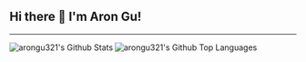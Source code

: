 ## Hi there 👋 I'm Aron Gu!

---

<img align="left" alt="arongu321's Github Stats" src="https://github-readme-stats-aron-gus-projects.vercel.app//api?username=arongu321&show_icons=true&hide_border=true&theme=maroongold"/>

<img align="left" alt="arongu321's Github Top Languages" src="https://github-readme-stats-aron-gus-projects.vercel.app//api/top-langs?username=arongu321&langs_count=10" />

<!--
**arongu321/arongu321** is a ✨ _special_ ✨ repository because its `README.md` (this file) appears on your GitHub profile.

Here are some ideas to get you started:

-   🔭 I’m currently working on ...
-   🌱 I’m currently learning ...
-   👯 I’m looking to collaborate on ...
-   🤔 I’m looking for help with ...
-   💬 Ask me about ...
-   📫 How to reach me: ...
-   😄 Pronouns: ...
-   ⚡ Fun fact: ...
    -->
